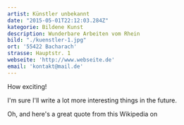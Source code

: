```yaml
---
artist: Künstler unbekannt
date: "2015-05-01T22:12:03.284Z"
kategorie: Bildene Kunst
description: Wunderbare Arbeiten vom Rhein
bild: "./kuenstler-1.jpg"
ort: '55422 Bacharach'
strasse: Hauptstr. 1
webseite: 'http://www.webseite.de'
email: 'kontakt@mail.de'
---
```


How exciting!

I'm sure I'll write a lot more interesting things in the future.

Oh, and here's a great quote from this Wikipedia on

    


